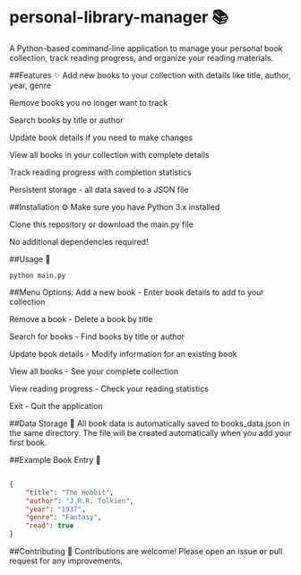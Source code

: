 # personal-library-manager 📚
A Python-based command-line application to manage your personal book collection, track reading progress, and organize your reading materials.

##Features ✨
Add new books to your collection with details like title, author, year, genre

Remove books you no longer want to track

Search books by title or author

Update book details if you need to make changes

View all books in your collection with complete details

Track reading progress with completion statistics

Persistent storage - all data saved to a JSON file

##Installation ⚙️
Make sure you have Python 3.x installed

Clone this repository or download the main.py file

No additional dependencies required!

##Usage 🚀
```Run the application with:
python main.py
```
##Menu Options:
Add a new book - Enter book details to add to your collection

Remove a book - Delete a book by title

Search for books - Find books by title or author

Update book details - Modify information for an existing book

View all books - See your complete collection

View reading progress - Check your reading statistics

Exit - Quit the application

##Data Storage 💾
All book data is automatically saved to books_data.json in the same directory. The file will be created automatically when you add your first book.

##Example Book Entry 📖
```json

{
    "title": "The Hobbit",
    "author": "J.R.R. Tolkien",
    "year": "1937",
    "genre": "Fantasy",
    "read": true
}
```
##Contributing 🤝
Contributions are welcome! Please open an issue or pull request for any improvements.


